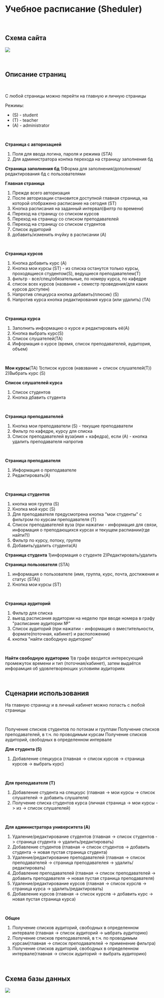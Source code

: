 # Учебное расписание (Sheduler)

<br/>

## Схема сайта
![](pic/scheme.png)

<br/>

## Описание страниц

<br/>

С любой страницы можно перейти на главную и личную страницы

Режимы:

* (S) - student
* (T) - teacher
* (A) - administrator

<br/>

**Страница с авторизацией**
1) Поля для ввода логина, пароля и режима (STA)
2) Для администратора конпка перехода на страницу заполнения бд

**Страница заполнения бд**
1)Форма для заполнения/дополнения/редактирования бд с пользователями
   
**Главная страница**
1) Прежде всего авторизация
2) После авторизации становится доступной главная страница, на которой отображено расписание на сегодня (ST)
3) Кнопка расписания на заданный интервал(филтр по времени)
4) Переход на страницу со списком курсов
5) Переход на страницу со списком преподавателей
6) Переход на страницу со списком студентов
7) Список аудиторий
9) добавить/изменить ячуйку в расписании (A)

<br/>

**Страница курсов**
1) Кнопка добавить курс (A)
2) Кнопка мои курсы (ST) - из списка останутся только курсы, проходящиеся студентом(S), ведущиеся преподавателем(T)
3) фильтр - все/спец/обязательные, по номеру курса, по кафедре
4) список всех курсов (название + семестр проведения/для каких курсов доступен) 
6) Напротив спецкурса кнопка добавить(плюсик) (S)
7) Напротив курса кнопка редактирования курса (или удалить) (TA)
<br/>


**Страница курса**
1) Заполнить информацию о курсе и редактировать её(A)
2) Кнопка выбрать курс(S)
3) Список слушателей(TA)
4) Информация о курсе (время, список преподавателей, аудитория, объем)
<br/>

**Мои курсы**(TA)
1)список курсов (навзвание + список слушателей(T))
2)Выбрать курс (S)
<br/>

**Список слушателей курса**
1) Список студентов
2) Кнопка дбавить студента
<br/>

**Страница преподавателей**
1) Кнопка мои преподаватели (S) - текущие преподаватели
2) Фильтр по кафедре, курсу для списка
3) Список преподавателей вуза(имя + кафедра), если (A) - кнопка удалить преподавателя напротив

<br/>

**Страница преподавателя**
1) Информация о преподавателе
2) Редактировать(A)
   
<br/>

**Страница студентов**
1) кнопка моя группа (S)
2) Кнопка мой курс (S)
4) Для преподавателя предусмотрена кнопка "мои студенты" с фильтром по курсам преподавателя (T)
5) Список преподавателей вуза (при нажатии - информация для связи, информация о преподающихся курсах и текущем распиании(где найти?))
6) Фильтр по курсу, потоку, группе
8) Добавить/удалить студента(A)

**Страница студента**
1)информация о студенте
2)Редактировать/удалить
<br/>

**Страница пользователя** (STA)
1) информация о пользователе (имя, группа, курс, почта, достижения и статус (STA))
2) Кнопка мои курсы (ST)
   
<br/>

**Страница аудиторий**
1) Фильтр для списка
2) выезд расписания аудитории на неделю при вводе номера в графу "расписание аудитории №"
3) Список аудиторий (при нажатии - информация о вместительности, формате(поточная, кабинет) и расположении)
4) кнопка "найти свободную аудиторию"
   
<br/>

**Найти свободную аудиторию**
1)в графе вводится интересующий промежуток времени и тип (поточная/кабинет), затем выдаётся инфорамция об удовлетворяющих условиям аудиториях

<br/>

## Сценарии использования

На главную страницу и в личный кабинет можно попасть с любой страницы

<br/>

Получение списков студентов по потокам и группам
Получение списков преподавателей, в т.ч. по проводимым курсам
Получение списков аудиторий, свободных в определенном интервале


**Для студента (S)**
1) Добавление спецкурса (главная -> список курсов -> страница курсов -> выбрать курс)
   
<br/>

**Для преподавателя (T)**
1) Добавление студента на спецкурс (главная -> мои курсы -> список слушателей -> добавить слушателя)
2) Получение списка студентов курса (личная страница -> мои курсы -> из -> список слушателей)
<br/>

**Для администратора университета (A)**
1) Удаление/редактирование студентов (главная -> список студентов -> страница студента -> удалить/редактировать)
2) Добавление студентов (главная -> список студентов -> добавить студента -> новая пустая страница студента)
3) Удаление/редактирование преподавателей (главная -> список преподавателей -> страница преподавателея -> удалить/редактировать)
4) Добавление преподавателей (главная -> список преподавателей -> добавить преподавателя -> новая пустая страница преподавателя)
5) Удаление/редактирование курсов (главная -> список курслв -> страница курса -> удалить/редактировать)
6) Добавление курсов (главная -> список курслв -> добавить курс -> новая пустая страница курса)

<br/>

**Общее**
1) Получение списков аудиторий, свободных в определенном интервале (главная -> список аудиторий -> ывбрать аудиторию)
2) Получение списков преподавателей, в т.ч. по проводимым курсам(главная -> список преподавателей -> применение фильтра)
3) Получение списков аудиторий, свободных в определенном интервале(главная -> список аудиторий -> выбрать аудиторию)

<br/>

## Схема базы данных
![](pic/data.png)

<br/>
